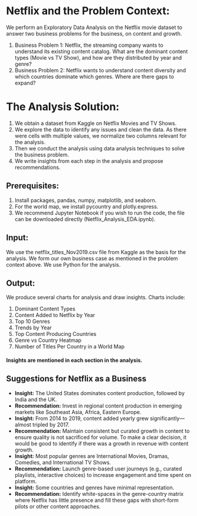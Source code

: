 # Netflix and the Problem Context:
We perform an Exploratory Data Analysis on the Netflix movie dataset to answer two business problems for the business, on content and growth.
1) Business Problem 1: Netflix, the streaming company wants to understand its existing content catalog. What are the dominant content types (Movie vs TV Show), and how are they distributed by year and genre?
2) Business Problem 2: Netflix wants to understand content diversity and which countries dominate which genres. Where are there gaps to expand?

# The Analysis Solution:
1) We obtain a dataset from Kaggle on Netflix Movies and TV Shows.
2) We explore the data to identify any issues and clean the data. As there were cells with multiple values, we normalize two columns relevant for the analysis. 
3) Then we conduct the analysis using data analysis techniques to solve the business problem.
4) We write insights from each step in the analysis and propose recommendations.

## Prerequisites:
1) Install packages, pandas, numpy, matplotlib, and seaborn.
2) For the world map, we install pycountry and plotly.express.
3) We recommend Jupyter Notebook if you wish to run the code, the file can be downloaded directly (Netflix_Analysis_EDA.ipynb).

## Input:
We use the netflix_titles_Nov2019.csv file from Kaggle as the basis for the analysis.
We form our own business case as mentioned in the problem context above.
We use Python for the analysis.

## Output: 
We produce several charts for analysis and draw insights.
Charts include: 
1) Dominant Content Types
2) Content Added to Netflix by Year
3) Top 10 Genres
4) Trends by Year
5) Top Content Producing Countries
6) Genre vs Country Heatmap
7) Number of Titles Per Country in a World Map

#### Insights are mentioned in each section in the analysis. 

## Suggestions for Netflix as a Business
- **Insight:** The United States dominates content production, followed by India and the UK.
- **Recommendation:** Invest in regional content production in emerging markets like Southeast Asia, Africa, Eastern Europe.
- **Insight:** From 2014 to 2019, content added yearly grew significantly—almost tripled by 2017.
- **Recommendation:** Maintain consistent but curated growth in content to ensure quality is not sacrificed for volume. To make a clear decision, it would be good to identify if there was a growth in revenue with content growth.
- **Insight:** Most popular genres are International Movies, Dramas, Comedies, and International TV Shows.
- **Recommendation:** Launch genre-based user journeys (e.g., curated playlists, interactive choices) to increase engagement and time spent on platform.
- **Insight:** Some countries and genres have minimal representation.
- **Recommendation:** Identify white-spaces in the genre-country matrix where Netflix has little presence and fill these gaps with short-form pilots or other content approaches.
